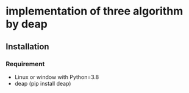 # implementation of three algorithm by deap

## Installation
### Requirement
- Linux or window with Python=3.8
- deap (pip install deap)